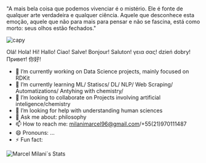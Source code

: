 ###

"A mais bela coisa que podemos vivenciar é o mistério. Ele é fonte de qualquer arte verdadeira e qualquer ciência. Aquele que desconhece esta emoção, aquele que não para mais para pensar e não se fascina, está como morto: seus olhos estão fechados."



![capy](https://i.giphy.com/media/QpVUMRUJGokfqXyfa1/giphy.webp)

Olá! Hola! Hi! Hallo! Ciao! Salve! Bonjour! Saluton! γεια σας! dzień dobry! Привет! 你好! 


- 🔭 I’m currently working on Data Science projects, mainly focused on RDKit
- 🌱 I’m currently learning ML/ Statiscs/ DL/ NLP/ Web Scraping/ Automatizations/ Antyhing with chemistry/
- 👯 I’m looking to collaborate on Projects involving artificial inteligence/chemistry
- 🤔 I’m looking for help with understanding human sciences
- 💬 Ask me about: philosophy
- 📫 How to reach me: milanimarcel96@gmail.com/+55(21)970111487
- 😄 Pronouns: ...
- ⚡ Fun fact: 


![Marcel Milani´s Stats](https://github-readme-stats.vercel.app/api?username=milanimarcel&show_icons=true&theme=radical)


<!--
**Jatin Chowdhury is an audio signal processing engineer**

### Things I'm doing:
- Creating audio effects as [Chowdhury-DSP](https://chowdsp.com), including [ChowTapeModel](https://github.com/jatinchowdhury18/AnalogTapeModel), [ChowMatrix](https://github.com/Chowdhury-DSP/ChowMatrix), and [ChowCentaur](https://github.com/jatinchowdhury18/KlonCentaur).
- Contributing to the [Surge Synthesizer Team](https://surge-synthesizer.github.io).
- Doing audio signal processing research, and [writing about it](https://jatinchowdhury18.medium.com).
- Writing low-level C++ code.
- Making music!

For more information, see my [personal website](https://ccrma.stanford.edu/~jatin).

![Jatin's GitHub Stats](https://github-readme-stats.vercel.app/api?username=jatinchowdhury18&show_icons=true&theme=onedark&count_private=true)

![Top Langs](https://github-readme-stats.vercel.app/api/top-langs/?username=jatinchowdhury18&layout=compact&theme=onedark&count_private=true)

-->



